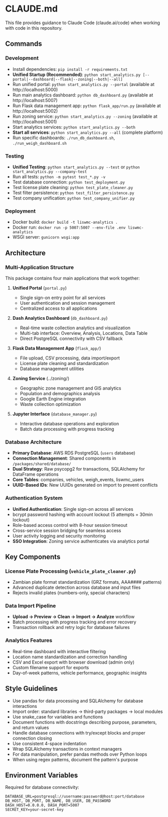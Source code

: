 # CLAUDE.md

This file provides guidance to Claude Code (claude.ai/code) when working with code in this repository.

## Commands

### Development
- Install dependencies: `pip install -r requirements.txt`
- **Unified Startup (Recommended)**: `python start_analytics.py [--portal|--dashboard|--flask|--zoning|--both|--all]`
- Run unified portal: `python start_analytics.py --portal` (available at http://localhost:5000)
- Run main analytics dashboard: `python db_dashboard.py` (available at http://localhost:5007)
- Run Flask data management app: `python flask_app/run.py` (available at http://localhost:5002)
- Run zoning service: `python start_analytics.py --zoning` (available at http://localhost:5001)
- Start analytics services: `python start_analytics.py --both`
- **Start all services**: `python start_analytics.py --all` (complete platform)
- Run specific dashboards: `./run_db_dashboard.sh`, `./run_weigh_dashboard.sh`

### Testing
- **Unified Testing**: `python start_analytics.py --test` or `python start_analytics.py --company-test`
- Run all tests: `python -m pytest test_*.py -v`
- Test database connection: `python test_deployment.py`
- Test license plate cleaning: `python test_plate_cleaner.py`
- Test filter persistence: `python test_filter_persistence.py`
- Test company unification: `python test_company_unifier.py`

### Deployment
- Docker build: `docker build -t liswmc-analytics .`
- Docker run: `docker run -p 5007:5007 --env-file .env liswmc-analytics`
- WSGI server: `gunicorn wsgi:app`

## Architecture

### Multi-Application Structure
This package contains four main applications that work together:

1. **Unified Portal** (`portal.py`)
   - Single sign-on entry point for all services
   - User authentication and session management
   - Centralized access to all applications

2. **Dash Analytics Dashboard** (`db_dashboard.py`)
   - Real-time waste collection analytics and visualization
   - Multi-tab interface: Overview, Analysis, Locations, Data Table
   - Direct PostgreSQL connectivity with CSV fallback

3. **Flask Data Management App** (`flask_app/`)
   - File upload, CSV processing, data import/export
   - License plate cleaning and standardization
   - Database management utilities

4. **Zoning Service** (../zoning/)
   - Geographic zone management and GIS analytics
   - Population and demographics analysis
   - Google Earth Engine integration
   - Waste collection optimization

5. **Jupyter Interface** (`database_manager.py`)
   - Interactive database operations and exploration
   - Batch data processing with progress tracking

### Database Architecture
- **Primary Database**: AWS RDS PostgreSQL (`users` database)
- **Connection Management**: Shared components in `/packages/shared/database/`
- **Dual Strategy**: Raw psycopg2 for transactions, SQLAlchemy for DataFrame operations
- **Core Tables**: companies, vehicles, weigh_events, liswmc_users
- **UUID-Based IDs**: New UUIDs generated on import to prevent conflicts

### Authentication System
- **Unified Authentication**: Single sign-on across all services
- bcrypt password hashing with account lockout (5 attempts = 30min lockout)
- Role-based access control with 8-hour session timeout
- Cross-service session bridging for seamless access
- User activity logging and security monitoring
- **SSO Integration**: Zoning service authenticates via analytics portal

## Key Components

### License Plate Processing (`vehicle_plate_cleaner.py`)
- Zambian plate format standardization (GRZ formats, AAA#### patterns)
- Advanced duplicate detection across database and input files
- Rejects invalid plates (numbers-only, special characters)

### Data Import Pipeline
- **Upload → Preview → Clean → Import → Analyze** workflow
- Batch processing with progress tracking and error recovery
- Transaction rollback and retry logic for database failures

### Analytics Features
- Real-time dashboard with interactive filtering
- Location name standardization and correction handling
- CSV and Excel export with browser download (admin only)
- Custom filename support for exports
- Day-of-week patterns, vehicle performance, geographic insights

## Style Guidelines
- Use pandas for data processing and SQLAlchemy for database interactions
- Import order: standard libraries → third-party packages → local modules
- Use snake_case for variables and functions
- Document functions with docstrings describing purpose, parameters, and return values
- Handle database connections with try/except blocks and proper connection closing
- Use consistent 4-space indentation
- Wrap SQLAlchemy transactions in context managers
- For data manipulation, prefer pandas methods over Python loops
- When using regex patterns, document the pattern's purpose

## Environment Variables
Required for database connectivity:
```
DATABASE_URL=postgresql://username:password@host:port/database
DB_HOST, DB_PORT, DB_NAME, DB_USER, DB_PASSWORD
DASH_HOST=0.0.0.0, DASH_PORT=5007
SECRET_KEY=your-secret-key
```